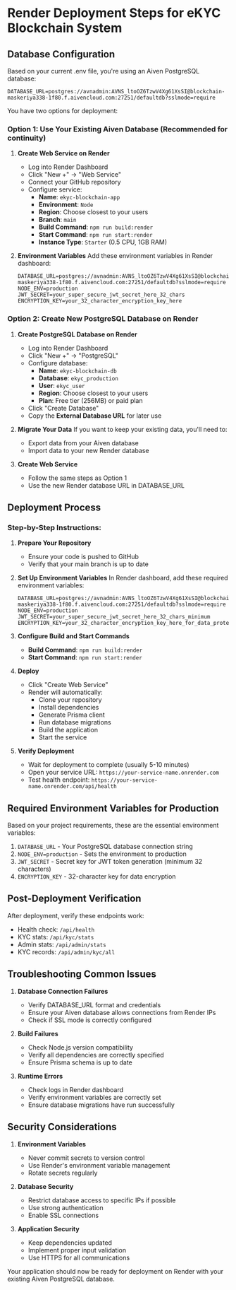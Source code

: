 # Render Deployment Steps for eKYC Blockchain System

## Database Configuration

Based on your current .env file, you're using an Aiven PostgreSQL database:
```
DATABASE_URL=postgres://avnadmin:AVNS_ltoOZ6TzwV4Xg61XsSI@blockchain-maskeriya338-1f80.f.aivencloud.com:27251/defaultdb?sslmode=require
```

You have two options for deployment:

### Option 1: Use Your Existing Aiven Database (Recommended for continuity)

1. **Create Web Service on Render**
   - Log into Render Dashboard
   - Click "New +" → "Web Service"
   - Connect your GitHub repository
   - Configure service:
     - **Name**: `ekyc-blockchain-app`
     - **Environment**: `Node`
     - **Region**: Choose closest to your users
     - **Branch**: `main`
     - **Build Command**: `npm run build:render`
     - **Start Command**: `npm run start:render`
     - **Instance Type**: `Starter` (0.5 CPU, 1GB RAM)

2. **Environment Variables**
   Add these environment variables in Render dashboard:
   ```
   DATABASE_URL=postgres://avnadmin:AVNS_ltoOZ6TzwV4Xg61XsSI@blockchain-maskeriya338-1f80.f.aivencloud.com:27251/defaultdb?sslmode=require
   NODE_ENV=production
   JWT_SECRET=your_super_secure_jwt_secret_here_32_chars
   ENCRYPTION_KEY=your_32_character_encryption_key_here
   ```

### Option 2: Create New PostgreSQL Database on Render

1. **Create PostgreSQL Database on Render**
   - Log into Render Dashboard
   - Click "New +" → "PostgreSQL"
   - Configure database:
     - **Name**: `ekyc-blockchain-db`
     - **Database**: `ekyc_production`
     - **User**: `ekyc_user`
     - **Region**: Choose closest to your users
     - **Plan**: Free tier (256MB) or paid plan
   - Click "Create Database"
   - Copy the **External Database URL** for later use

2. **Migrate Your Data**
   If you want to keep your existing data, you'll need to:
   - Export data from your Aiven database
   - Import data to your new Render database

3. **Create Web Service**
   - Follow the same steps as Option 1
   - Use the new Render database URL in DATABASE_URL

## Deployment Process

### Step-by-Step Instructions:

1. **Prepare Your Repository**
   - Ensure your code is pushed to GitHub
   - Verify that your main branch is up to date

2. **Set Up Environment Variables**
   In Render dashboard, add these required environment variables:
   ```
   DATABASE_URL=postgres://avnadmin:AVNS_ltoOZ6TzwV4Xg61XsSI@blockchain-maskeriya338-1f80.f.aivencloud.com:27251/defaultdb?sslmode=require
   NODE_ENV=production
   JWT_SECRET=your_super_secure_jwt_secret_here_32_chars_minimum
   ENCRYPTION_KEY=your_32_character_encryption_key_here_for_data_protection
   ```

3. **Configure Build and Start Commands**
   - **Build Command**: `npm run build:render`
   - **Start Command**: `npm run start:render`

4. **Deploy**
   - Click "Create Web Service"
   - Render will automatically:
     - Clone your repository
     - Install dependencies
     - Generate Prisma client
     - Run database migrations
     - Build the application
     - Start the service

5. **Verify Deployment**
   - Wait for deployment to complete (usually 5-10 minutes)
   - Open your service URL: `https://your-service-name.onrender.com`
   - Test health endpoint: `https://your-service-name.onrender.com/api/health`

## Required Environment Variables for Production

Based on your project requirements, these are the essential environment variables:

1. `DATABASE_URL` - Your PostgreSQL database connection string
2. `NODE_ENV=production` - Sets the environment to production
3. `JWT_SECRET` - Secret key for JWT token generation (minimum 32 characters)
4. `ENCRYPTION_KEY` - 32-character key for data encryption

## Post-Deployment Verification

After deployment, verify these endpoints work:
- Health check: `/api/health`
- KYC stats: `/api/kyc/stats`
- Admin stats: `/api/admin/stats`
- KYC records: `/api/admin/kyc/all`

## Troubleshooting Common Issues

1. **Database Connection Failures**
   - Verify DATABASE_URL format and credentials
   - Ensure your Aiven database allows connections from Render IPs
   - Check if SSL mode is correctly configured

2. **Build Failures**
   - Check Node.js version compatibility
   - Verify all dependencies are correctly specified
   - Ensure Prisma schema is up to date

3. **Runtime Errors**
   - Check logs in Render dashboard
   - Verify environment variables are correctly set
   - Ensure database migrations have run successfully

## Security Considerations

1. **Environment Variables**
   - Never commit secrets to version control
   - Use Render's environment variable management
   - Rotate secrets regularly

2. **Database Security**
   - Restrict database access to specific IPs if possible
   - Use strong authentication
   - Enable SSL connections

3. **Application Security**
   - Keep dependencies updated
   - Implement proper input validation
   - Use HTTPS for all communications

Your application should now be ready for deployment on Render with your existing Aiven PostgreSQL database.